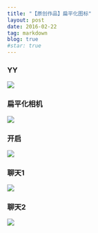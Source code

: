 ```yaml
---
title: "【原创作品】扁平化图标"
layout: post
date: 2016-02-22
tag: markdown
blog: true
#star: true
---
```


<h3>YY</h3>


<img src="http://sunbingyi.com/file/img/bianping1.jpg">

<h3>扁平化相机</h3>

<img src="http://sunbingyi.com/file/img/bianping2.jpg">

<h3>开启</h3>

<img src="http://sunbingyi.com/file/img/bianping3.jpg">

<h3>聊天1</h3>

<img src="http://sunbingyi.com/file/img/bianping4.jpg">

<h3>聊天2</h3>

<img src="http://sunbingyi.com/file/img/bianping5.jpg">